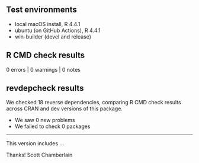 ## Test environments

* local macOS install, R 4.4.1
* ubuntu (on GitHub Actions), R 4.4.1
* win-builder (devel and release)

## R CMD check results

0 errors | 0 warnings | 0 notes

## revdepcheck results

We checked 18 reverse dependencies, comparing R CMD check results across CRAN and dev versions of this package.

 * We saw 0 new problems
 * We failed to check 0 packages


---

This version includes ...

Thanks!
Scott Chamberlain
